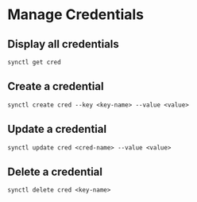 # Manage Credentials

## Display all credentials
```
synctl get cred
```

## Create a credential

```
synctl create cred --key <key-name> --value <value>
```

## Update a credential

```
synctl update cred <cred-name> --value <value>
```

## Delete a credential

```
synctl delete cred <key-name>
```
